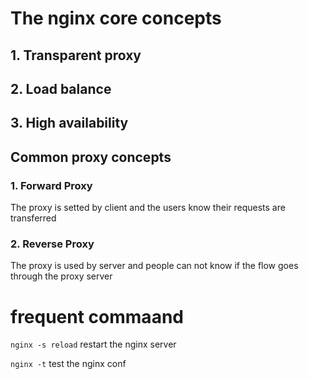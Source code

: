 # The nginx core concepts
## 1. Transparent proxy
## 2. Load balance
## 3. High availability

## Common proxy concepts
### 1. Forward Proxy
The proxy is setted by client and the users know their requests are transferred

### 2. Reverse Proxy
The proxy is used by server and people can not know if the flow goes through the proxy server

# frequent commaand
``` nginx -s reload ```
restart the nginx server

``` nginx -t ```
test the nginx conf